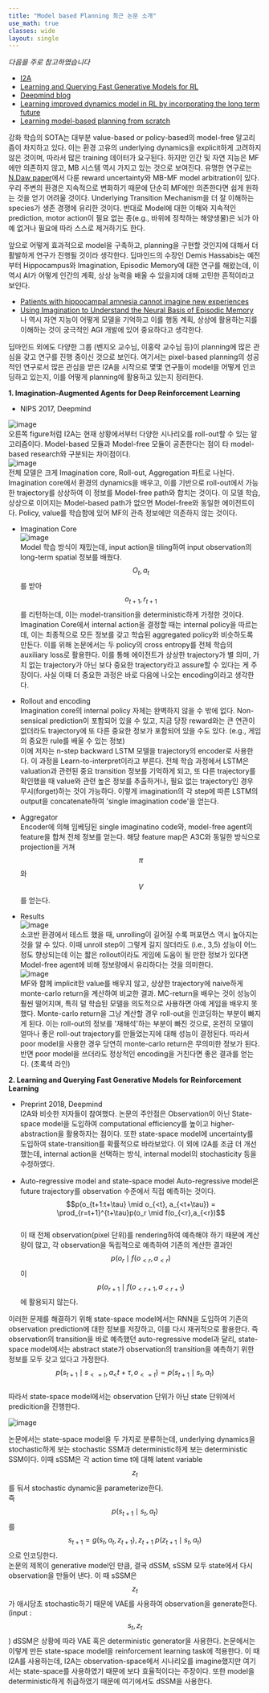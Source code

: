 ```yaml
---
title: "Model based Planning 최근 논문 소개"
use_math: true
classes: wide
layout: single
---
```


*다음을 주로 참고하였습니다*  
- [I2A](https://arxiv.org/abs/1707.06203)
- [Learning and Querying Fast Generative Models for RL](https://arxiv.org/abs/1802.03006)
- [Deepmind blog](https://deepmind.com/blog/agents-imagine-and-plan/)
- [Learning improved dynamics model in RL by incorporating the long term future](https://arxiv.org/abs/1903.01599)
- [Learning model-based planning from scratch](https://arxiv.org/abs/1707.06170)  

강화 학습의 SOTA는 대부분 value-based or policy-based의 model-free 알고리즘이 차지하고 있다. 
이는 환경 고유의 underlying dynamics을 explicit하게 고려하지 않은 것이며, 따라서 많은 training 데이터가 요구된다. 
하지만 인간 및 자연 지능은 MF에만 의존하지 않고, MB 시스템 역시 가지고 있는 것으로 보여진다. 
유명한 연구로는 [N.Daw paper](http://www.princeton.edu/~ndaw/dnd05.pdf)에서 다룬 reward uncertainty와 MB-MF model arbitration이 있다. 
우리 주변의 환경은 지속적으로 변화하기 때문에 단순히 MF에만 의존한다면 쉽게 원하는 것을 얻기 어려울 것이다. Underlying Transition Mechanism을 
더 잘 이해하는 species가 생존 경쟁에 유리한 것이다. 
반대로 Model에 대한 이해와 지속적인 prediction, motor action이 필요 없는 종(e.g., 바위에 정착하는 해양생물)은 
뇌가 아예 없거나 필요에 따라 스스로 제거하기도 한다.
  
앞으로 어떻게 효과적으로 model을 구축하고, planning을 구현할 것인지에 대해서 더 활발하게 연구가 진행될 것이라 생각한다. 
딥마인드의 수장인 Demis Hassabis는 예전부터 Hippocampus와 Imagination, Episodic Memory에 대한 연구를 해왔는데, 
이 역시 AI가 어떻게 인간의 계획, 상상 능력을 배울 수 있을지에 대해 고민한 흔적이라고 보인다.
- [Patients with hippocampal amnesia cannot imagine new experiences](https://www.pnas.org/content/104/5/1726)
- [Using Imagination to Understand the Neural Basis of Episodic Memory](http://www.jneurosci.org/content/27/52/14365)  
나 역시 자연 지능이 어떻게 모델을 기억하고 이를 행동 계획, 상상에 활용하는지를 이해하는 것이 궁극적인 AGI 개발에 있어 중요하다고 생각한다. 

딥마인드 외에도 다양한 그룹 (벤지오 교수님, 이홍락 교수님 등)이 planning에 많은 관심을 갖고 연구를 진행 중이신 것으로 보인다.
여기서는 pixel-based planning의 성공적인 연구로서 많은 관심을 받은 I2A을 시작으로 
몇몇 연구들이 model을 어떻게 인코딩하고 있는지, 이를 어떻게 planning에 활용하고 있는지 정리한다. 
  
  
**1. Imagination-Augmented Agents for Deep Reinforcement Learning**
- NIPS 2017, Deepmind  

![image](https://user-images.githubusercontent.com/46081019/57821375-45863300-77cb-11e9-954d-30671d7fd6c2.png)  
오른쪽 figure처럼 I2A는 현재 상황에서부터 다양한 시나리오를 roll-out할 수 있는 알고리즘이다. 
Model-based 모듈과 Model-free 모듈이 공존한다는 점이 타 model-based research와 구분되는 차이점이다.  
![image](https://user-images.githubusercontent.com/46081019/57821660-42d80d80-77cc-11e9-940f-407cf5535b4a.png)  
전체 모델은 크게 Imagination core, Roll-out, Aggregation 파트로 나뉜다. 
Imagination core에서 환경의 dynamics을 배우고, 이를 기반으로 roll-out에서 가능한 trajectory를 상상하여 이 정보를 Model-free path와 
합치는 것이다. 이 모델 학습, 상상으로 이어지는 Model-based path가 없으면 Model-free와 동일한 에이전트이다. 
Policy, value를 학습함에 있어 MF의 관측 정보에만 의존하지 않는 것이다. 
  
- Imagination Core  
![image](https://user-images.githubusercontent.com/46081019/57821867-1f619280-77cd-11e9-8afb-f47638e215bf.png)  
Model 학습 방식이 재밌는데, input action을 tiling하여 input observation의 long-term spatial 정보를 배웠다. 
$$O_t, a_t$$를 받아 $$o_{t+1}, r_{t+1}$$를 리턴하는데, 이는 model-transition을 deterministic하게 가정한 것이다. 
Imagination Core에서 internal action을 결정할 때는 internal policy을 따르는데, 
이는 최종적으로 모든 정보를 갖고 학습된 aggregated policy와 비슷하도록 만든다. 
이를 위해 논문에서는 두 policy의 cross entropy를 전체 학습의 auxiliary loss로 활용한다. 
이를 통해 에이전트가 상상한 trajectory가 별 의미, 가치 없는 trajectory가 아닌 보다 중요한 trajectory라고 assure할 수 있다는 게 주장이다.
사실 이때 더 중요한 과정은 바로 다음에 나오는 encoding이라고 생각한다. 
  
- Rollout and encoding  
Imagination core의 internal policy 자체는 완벽하지 않을 수 밖에 없다. 
Non-sensical prediction이 포함되어 있을 수 있고, 
지금 당장 reward와는 큰 연관이 없더라도 trajectory에 또 다른 중요한 정보가 포함되어 있을 수도 있다. (e.g., 게임의 중요한 rule를 배울 수 있는 정보)  
이에 저자는 n-step backward LSTM 모델을 trajectory의 encoder로 사용한다. 
이 과정을 Learn-to-interpret이라고 부른다. 
전체 학습 과정에서 LSTM은 valuation과 관련된 중요 transition 정보를 기억하게 되고, 
또 다른 trajectory를 확인했을 때 value와 관련 높은 정보를 추출하거나, 필요 없는 trajectory인 경우 무시(forget)하는 것이 가능하다. 
이렇게 imagination의 각 step에 따른 LSTM의 output을 concatenate하여 'single imagination code'을 얻는다.  
- Aggregator  
Encoder에 의해 임베딩된 single imaginatino code와, model-free agent의 feature을 합쳐 전체 정보를 얻는다. 
해당 feature map은 A3C와 동일한 방식으로 projection을 거쳐 $$\pi$$와 $$V$$를 얻는다. 
  
- Results  
![image](https://user-images.githubusercontent.com/46081019/57826740-88ea9c80-77df-11e9-806e-4baa277eba85.png)  
소코반 환경에서 테스트 했을 때, unrolling이 길어질 수록 퍼포먼스 역시 높아지는 것을 알 수 있다. 
이때 unroll step이 그렇게 길지 않더라도 (i.e., 3,5) 성능이 어느 정도 향상되는데 이는 짧은 rollout이라도 게임에 도움이 될 만한 정보가 있다면
Model-free agent에 비해 정보량에서 유리하다는 것을 의미한다.   
![image](https://user-images.githubusercontent.com/46081019/57826833-e67ee900-77df-11e9-9a9d-81821bce5ff9.png)  
MF와 함께 implicit한 value를 배우지 않고, 상상한 trajectory에 naive하게 monte-carlo return을 계산하여 비교한 결과. MC-return을 배우는 것이 성능이 훨씬 떨어지며, 특히 덜 학습된 모델을 의도적으로 사용하면 아예 게임을 배우지 못했다. 
Monte-carlo return을 그냥 계산할 경우 roll-out을 인코딩하는 부분이 빠지게 된다. 이는 roll-out의 정보를 '재해석'하는 부분이 빠진 것으로, 
온전히 모델이 얼마나 좋은 roll-out trajectory를 만들었는지에 대해 성능이 결정된다. 따라서 poor model을 사용한 경우 당연히 monte-carlo return은 무의미한 정보가 된다. 반면 poor model을 쓰더라도 정상적인 encoding을 거친다면 좋은 결과를 얻는다. (초록색 라인)

**2. Learning and Querying Fast Generative Models for Reinforcement Learning**
- Preprint 2018, Deepmind  
I2A와 비슷한 저자들이 참여했다. 논문의 주안점은 Observation이 아닌 State-space model을 도입하여 computational efficiency를 높이고 higher-abstraction을 활용하자는 점이다. 또한 state-space model에 uncertainty를 도입하여 state-transition를 확률적으로 바라보았다. 
이 외에 I2A를 조금 더 개선했는데, internal action을 선택하는 방식, internal model의 stochasticity 등을 수정하였다.   
  
- Auto-regressive model and state-space model
Auto-regressive model은 future trajectory를 observation 수준에서 직접 예측하는 것이다.  
$$p(o_{t+1:t+\tau} \mid o_{<t}, a_{<t+\tau}) = \prod_{r=t+1}^{t+\tau}p(o_r \mid f(o_{<r},a_{<r})$$  
이 때 전체 observation(pixel 단위)를 rendering하여 예측해야 하기 때문에 계산량이 많고, 각 observation을 독립적으로 예측하여 기존의 계산한 결과인 $$p(o_r \mid f(o_{<r},a_{<r})$$이 $$p(o_{r+1} \mid f(o_{<r+1},a_{<r+1})$$에 활용되지 않는다. 
  
이러한 문제를 해결하기 위해 state-space model에서는 RNN을 도입하여 기존의 observation prediction에 대한 정보를 저장하고, 이를 다시 재귀적으로 활용한다. 즉 observation의 transition을 바로 예측했던 auto-regressive model과 달리, state-space model에서는 abstract state가 observation의 transition을 예측하기 위한 정보를 모두 갖고 있다고 가정한다.   
$$p(s_{t+1} \mid s_{<=t}, a_<{t+\tau}, o_{<=t}) = p(s_{t+1} \mid s_{t}, a_{t})$$  
따라서 state-space model에서는 observation 단위가 아닌 state 단위에서 predicition을 진행한다.  

![image](https://user-images.githubusercontent.com/46081019/57828499-a96a2500-77e6-11e9-9187-0c533031f5df.png)  
  
논문에서는 state-space model을 두 가지로 분류하는데, underlying dynamics을 stochastic하게 보는 stochastic SSM과 deterministic하게 보는 deterministic SSM이다. 이때 sSSM은 각 action time t에 대해 latent variable $$z_t$$를 둬서 stochastic dynamic을 parameterize한다.   
즉 $$p(s_{t+1} \mid s_t, a_t)$$를 $$s_{t+1}=g(s_t, a_t, z_{t+1}), z_{t+1} ~ p(z_{t+1} \mid s_t, a_t)$$으로 인코딩한다.   
논문의 제목이 generative model인 만큼, 결국 dSSM, sSSM 모두 state에서 다시 observation을 만들어 낸다. 이 때 sSSM은 $$z_t$$가 애시당초 stochastic하기 때문에 VAE를 사용하여 observation을 generate한다. (input : $$s_t, z_t$$) dSSM은 상황에 따라 VAE 혹은 deterministic generator을 사용한다. 
논문에서는 이렇게 만든 state-space model을 reinforcement learning task에 적용한다. 이 때 I2A를 사용하는데, I2A는 observation-space에서 시나리오를 imagine했지만 여기서는 state-space를 사용하였기 때문에 보다 효율적이다는 주장이다. 또한 model을 deterministic하게 취급하였기 때문에 여기에서도 dSSM을 사용한다.
